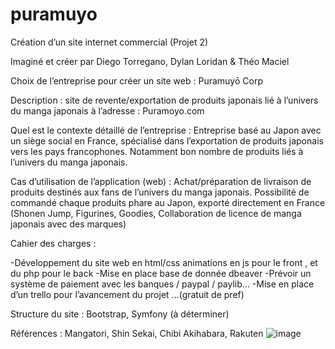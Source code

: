 # puramuyo
Création d’un site internet commercial 
(Projet 2)

Imaginé et créer par Diego Torregano, Dylan Loridan & Théo Maciel



Choix de l’entreprise pour créer un site web : Puramuyō Corp

Description : site de revente/exportation de produits japonais lié à l’univers du manga japonais  à l’adresse : Puramoyo.com

Quel est le contexte détaillé de l’entreprise : Entreprise basé au Japon avec un siège social en France, spécialisé dans l’exportation de produits japonais vers les pays francophones. Notamment bon nombre de produits liés à l’univers du manga japonais.

Cas d’utilisation de l’application (web) :  Achat/préparation de livraison de produits destinés aux fans de l’univers du manga japonais. Possibilité de commandé chaque produits phare au Japon, exporté directement en France (Shonen Jump, Figurines, Goodies, Collaboration de licence de manga japonais avec des marques)

Cahier des charges :

-Développement du site web en html/css animations en js pour le front , et du php pour le back 
-Mise en place base de donnée dbeaver
-Prévoir un système de paiement avec les banques / paypal / paylib…
-Mise en place d’un trello pour l’avancement du projet …(gratuit de pref)

Structure du site : Bootstrap, Symfony (à déterminer)

Références : Mangatori, Shin Sekai, Chibi Akihabara, Rakuten
![image](https://user-images.githubusercontent.com/105494327/230915302-4ec49178-8970-4690-bb39-6dba6d444326.png)
